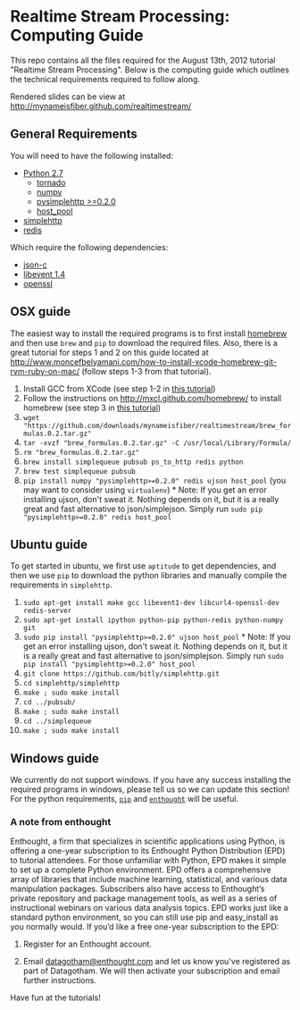 # Realtime Stream Processing: Computing Guide #

This repo contains all the files required for the August 13th, 2012 tutorial "Realtime Stream Processing".  Below is the computing guide which outlines the technical requirements required to follow along.

Rendered slides can be view at http://mynameisfiber.github.com/realtimestream/

## General Requirements ##

You will need to have the following installed:

  * [Python 2.7](http://python.org/)
      * [tornado](http://pypi.python.org/pypi/tornado/2.4)
      * [numpy](http://pypi.python.org/pypi/numpy/1.6.2)
      * [pysimplehttp >=0.2.0](http://pypi.python.org/pypi/pysimplehttp/0.2.0)
      * [host_pool](http://pypi.python.org/pypi/host_pool/0.2)
  * [simplehttp](https://github.com/bitly/simplehttp)
  * [redis](http://redis.io/)

Which require the following dependencies:

  * [json-c](https://github.com/jehiah/json-c)
  * [libevent 1.4](http://libevent.org/)
  * [openssl](http://www.openssl.org/)


## OSX guide ##

The easiest way to install the required programs is to first install [homebrew](https://github.com/mxcl/homebrew/) and then use `brew` and `pip` to download the required files.  Also, there is a great tutorial for steps 1 and 2 on this guide located at http://www.moncefbelyamani.com/how-to-install-xcode-homebrew-git-rvm-ruby-on-mac/ (follow steps 1-3 from that tutorial).

  1. Install GCC from XCode (see step 1-2 in [this tutorial](http://www.moncefbelyamani.com/how-to-install-xcode-homebrew-git-rvm-ruby-on-mac/))
  2. Follow the instructions on http://mxcl.github.com/homebrew/ to install homebrew (see step 3 in [this tutorial](http://www.moncefbelyamani.com/how-to-install-xcode-homebrew-git-rvm-ruby-on-mac/))
  3. `wget "https://github.com/downloads/mynameisfiber/realtimestream/brew_formulas.0.2.tar.gz"`
  4. `tar -xvzf "brew_formulas.0.2.tar.gz" -C /usr/local/Library/Formula/`
  5. `rm "brew_formulas.0.2.tar.gz"`
  6. `brew install simplequeue pubsub ps_to_http redis python`
  7. `brew test simplequeue pubsub`
  8. `pip install numpy "pysimplehttp>=0.2.0" redis ujson host_pool` (you may want to consider using `virtualenv`)
    * Note: If you get an error installing ujson, don't sweat it.  Nothing depends on it, but it is a really great and fast alternative to json/simplejson.  Simply run `sudo pip "pysimplehttp>=0.2.0" redis host_pool`

## Ubuntu guide ##

To get started in ubuntu, we first use `aptitude` to get dependencies, and then we use `pip` to download the python libraries and manually compile the requirements in `simplehttp`.

  1. `sudo apt-get install make gcc libevent1-dev libcurl4-openssl-dev redis-server`
  2. `sudo apt-get install ipython python-pip python-redis python-numpy git`
  3. `sudo pip install "pysimplehttp>=0.2.0" ujson host_pool`
    * Note: If you get an error installing ujson, don't sweat it.  Nothing depends on it, but it is a really great and fast alternative to json/simplejson.  Simply run `sudo pip install "pysimplehttp>=0.2.0" host_pool`
  4. `git clone https://github.com/bitly/simplehttp.git`
  5. `cd simplehttp/simplehttp`
  6. `make ; sudo make install`
  7. `cd ../pubsub/`
  8. `make ; sudo make install`
  9. `cd ../simplequeue`
  10. `make ; sudo make install`

## Windows guide ##

We currently do not support windows.  If you have any success installing the required programs in windows, please tell us so we can update this section!  For the python requirements, [`pip`](http://pypi.python.org/pypi/pip) and [`enthought`](http://www.enthought.com/) will be useful.

### A note from enthought ###

Enthought, a firm that specializes in scientific applications using Python, is offering a one-year subscription to its Enthought Python Distribution (EPD) to tutorial attendees. For those unfamiliar with Python, EPD makes it simple to set up a complete Python environment. EPD offers a comprehensive array of libraries that include machine learning, statistical, and various data manipulation packages. Subscribers also have access to Enthought’s private repository and package management tools, as well as a series of instructional webinars on various data analysis topics. EPD works just like a standard python environment, so you can still use pip and easy_install as you normally would.
If you’d like a free one-year subscription to the EPD: 

1. Register for an Enthought account. 

2. Email datagotham@enthought.com and let us know you've registered as part of Datagotham. We will then activate your subscription and email further instructions.

Have fun at the tutorials!
